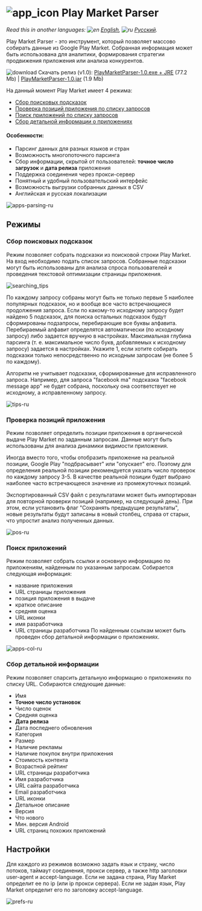 # ![app_icon](https://user-images.githubusercontent.com/49783652/69971722-6c227600-1531-11ea-87f2-d51bd7b00379.png) Play Market Parser

*Read this in another languages: ![en](https://user-images.githubusercontent.com/49783652/69971412-e56d9900-1530-11ea-8516-f9f1f6219147.png) [English](https://github.com/konovalov-maksim/play_market_parser/blob/master/README.md), ![ru](https://user-images.githubusercontent.com/49783652/69971413-e56d9900-1530-11ea-8937-a7989b8d727d.png) [Русский](https://github.com/konovalov-maksim/play_market_parser/blob/master/README.ru.md).*

Play Market Parser - это инструмент, который позволяет массово собирать данные из Google Play Market. Собранная информация может быть использована для аналитики, формирования стратегии продвижения приложения или анализа конкурентов.

![download](https://user-images.githubusercontent.com/49783652/70123296-6b99f480-1683-11ea-8f71-ac9d1e14fd54.png) Скачать релиз (v1.0): [PlayMarketParser-1.0.exe + JRE](https://github.com/konovalov-maksim/play_market_parser/releases/download/v1.0.0/PlayMarketParser-1.0.zip) (77.2 Mb) | [PlayMarketParser-1.0.jar](https://github.com/konovalov-maksim/play_market_parser/releases/download/v1.0.0/PlayMarketParser-1.0.jar) (1.9 Mb)


На данный момент Play Market имеет 4 режима:
- [Сбор поисковых подсказок](#сбор-поисковых-подсказок)
- [Проверка позиций приложения по списку запросов](#проверка-позиций-приложения)
- [Поиск приложений по списку запросов](#поиск-приложений)
- [Сбор детальной информации о приложениях](#сбор-детальной-информации)

#### Особенности:
- Парсинг данных для разных языков и стран
- Возможность многопоточного парсинга
- Сбор информации, скрытой от пользователей: **точное число загрузок** и **дата релиза** приложения
- Поддержка соединения через прокси-сервер
- Понятный и удобный пользовательский интерфейс
- Возможность выгрузки собранных данных в CSV
- Английская и русская локализации

![apps-parsing-ru](https://user-images.githubusercontent.com/49783652/69831632-506e5580-123b-11ea-832a-3ff610272944.png)

## Режимы

### Сбор поисковых подсказок
Режим позволяет собрать подсказки из поисковой строки Play Market. На вход необходимо подать список запросов. Собранные подсказки могут быть использованы для анализа спроса пользователей и проведения текстовой оптимизации страницы приложения.

![searching_tips](https://user-images.githubusercontent.com/49783652/69968618-d46e5900-152b-11ea-83ce-c4adf0cf80b9.png)

По каждому запросу собраны могут быть не только первые 5 наиболее популярных подсказок, но и вообще все часто встречающиеся продолжения запроса. Если по какому-то исходному запросу будет найдено 5 подсказок, для поиска остальных подсказок будут сформированы подзапросы, перебирающие все буквы алфавита. Перебираемый алфавит определятся автоматически (по исходному запросу) либо задается вручную в настройках. Максимальная глубина парсинга (т. е. максимальное число букв, добавляемых к исходному запросу) задается в настройках. Укажите 1, если хотите собирать подсказки только непосредственно по исходным запросам (не более 5 по каждому).

Алгоритм не учитывает подсказки, сформированные для исправленного запроса. Например, для запроса "facebook ma" подсказка "facebook message app" не будет собрана, поскольку она соответствует не исходному, а исправленному запросу.

![tips-ru](https://user-images.githubusercontent.com/49783652/69831638-519f8280-123b-11ea-9c5c-02318b239fc5.png)

### Проверка позиций приложения
Режим позволяет определить позиции приложения в органической выдаче Play Market по заданным запросам. Данные могут быть использованы для анализа динамики видимости приложения.

Иногда вместо того, чтобы отобразить приложение на реальной позиции, Google Play "подбрасывает" или "опускает" его. Поэтому для определения реальной позиции рекомендуется указать число проверок по каждому запросу 3-5. В качестве реальной позиции будет выбрано наиболее часто встречающееся значение из промежуточных позиций.

Экспортированный CSV файл с результатами может быть импортирован для повторной проверки позиций (например, на следующий день). При этом, если установить флаг "Сохранять предыдущие результаты", новые результаты будут записаны в новый столбец, справа от старых, что упростит анализ полученных данных.

![pos-ru](https://user-images.githubusercontent.com/49783652/69831634-5106ec00-123b-11ea-879a-8bf3c338a800.png)

### Поиск приложений
Режим позволяет собрать ссылки и основную информацию по приложениям, найденным по указанным запросам.
Собирается следующая информация:
- название приложения
- URL страницы приложения
- позиция приложения в выдаче
- краткое описание
- средняя оценка
- URL иконки
- имя разработчика
- URL страницы разработчика
По найденным ссылкам может быть проведен сбор детальной информации о приложениях.

![apps-col-ru](https://user-images.githubusercontent.com/49783652/69831630-506e5580-123b-11ea-8be7-c8aebec57783.png)

### Сбор детальной информации
Режим позволяет спарсить детальную информацию о приложениях по списку URL.
Собираются следующие данные:
- Имя
- **Точное число установок**
- Число оценок
- Средняя оценка
- **Дата релиза**
- Дата последнего обновления
- Категория
- Размер
- Наличие рекламы
- Наличие покупок внутри приложения
- Стоимость контента
- Возрастной рейтинг
- URL страницы разработчика
- Имя разработчика
- URL сайта разработчика
- Email разработчика
- URL иконки
- Детальное описание
- Версия
- Что нового
- Мин. версия Android
- URL страниц похожих приложений

## Настройки
Для каждого из режимов возможно задать язык и страну, число потоков, таймаут соединения, прокси сервер, а также http заголовки user-agent и accept-language.
Если не задана страна, Play Market определит ее по ip (или ip прокси сервера).
Если не задан язык, Play Market определит его по заголовку accept-language.

![prefs-ru](https://user-images.githubusercontent.com/49783652/69831636-5106ec00-123b-11ea-9744-7ec949911b57.png)
